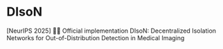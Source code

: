 # DIsoN
[NeurIPS 2025] 🧹💨 Official implementation DIsoN: Decentralized Isolation Networks for Out-of-Distribution Detection in Medical Imaging
